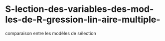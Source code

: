 # S-lection-des-variables-des-mod-les-de-R-gression-lin-aire-multiple-
comparaison entre les modèles de sélection 
